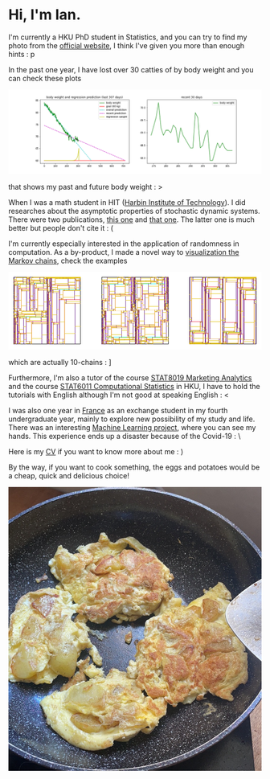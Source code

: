 # Hi, I'm Ian. 

I'm currently a HKU PhD student in Statistics, and you can try to find my photo from the [official website](https://saasweb.hku.hk/student/2021phd.php#ianzhang), I think I've given you more than enough hints : p

In the past one year, I have lost over 30 catties of by body weight and you can check these plots

![plots](https://raw.githubusercontent.com/IanFla/Lose-Weight/main/weight.png)

that shows my past and future body weight : >

When I was a math student in HIT ([Harbin Institute of Technology](http://en.hit.edu.cn/)). I did researches about the asymptotic properties of stochastic dynamic systems. There were two publications, [this one](https://www.sciencedirect.com/science/article/abs/pii/S0893965918303215) and [that one](https://onlinelibrary.wiley.com/doi/10.1002/mma.6540). The latter one is much better but people don't cite it : (

I'm currently especially interested in the application of randomness in computation. As a by-product, I made a novel way to [visualization the Markov chains](https://arxiv.org/pdf/2107.09850.pdf), check the examples

![examples](https://raw.githubusercontent.com/IanFla/Markov-Chains/main/MC3.png?token=AMHG2XI4VUB6JJVMZKISCJ3BL7UXG)

which are actually 10-chains : ]

Furthermore, I'm also a tutor of the course [STAT8019 Marketing Analytics](https://github.com/IanFla/Teaching-Experience/blob/main/STAT8019%20Marketing%20Analytics/Tutorial_4__STAT8019.pdf) and the course [STAT6011 Computational Statistics](https://github.com/IanFla/Teaching-Experience/blob/main/STAT6011%20Computational%20Statistics/Tut%202/Tut%202%20(with%20answers).ipynb) in HKU, I have to hold the tutorials with English although I'm not good at speaking English : <

I was also one year in [France](https://www.ec-nantes.fr/english-version) as an exchange student in my fourth undergraduate year, mainly to explore new possibility of my study and life. There was an interesting [Machine Learning project](https://github.com/IanFla/IanFla.github.io/blob/main/files/EMG_based_gesture_recognition.pdf), where you can see my hands. This experience ends up a disaster because of the Covid-19 : \

Here is my [CV](https://github.com/IanFla/IanFla.github.io/blob/main/files/CV.pdf) if you want to know more about me : )

By the way, if you want to cook something, the eggs and potatoes would be a cheap, quick and delicious choice! 

![food](https://raw.githubusercontent.com/IanFla/IanFla.github.io/main/files/eggpotato.jpg) 
